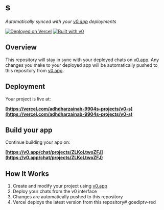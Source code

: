 # s

*Automatically synced with your [v0.app](https://v0.app) deployments*

[![Deployed on Vercel](https://img.shields.io/badge/Deployed%20on-Vercel-black?style=for-the-badge&logo=vercel)](https://vercel.com/adhdharzainab-9904s-projects/v0-s)
[![Built with v0](https://img.shields.io/badge/Built%20with-v0.app-black?style=for-the-badge)](https://v0.app/chat/projects/ZLKoLtwoZFJ)

## Overview

This repository will stay in sync with your deployed chats on [v0.app](https://v0.app).
Any changes you make to your deployed app will be automatically pushed to this repository from [v0.app](https://v0.app).

## Deployment

Your project is live at:

**[https://vercel.com/adhdharzainab-9904s-projects/v0-s](https://vercel.com/adhdharzainab-9904s-projects/v0-s)**

## Build your app

Continue building your app on:

**[https://v0.app/chat/projects/ZLKoLtwoZFJ](https://v0.app/chat/projects/ZLKoLtwoZFJ)**

## How It Works

1. Create and modify your project using [v0.app](https://v0.app)
2. Deploy your chats from the v0 interface
3. Changes are automatically pushed to this repository
4. Vercel deploys the latest version from this repository#   g o e d i p t v - r e d  
 